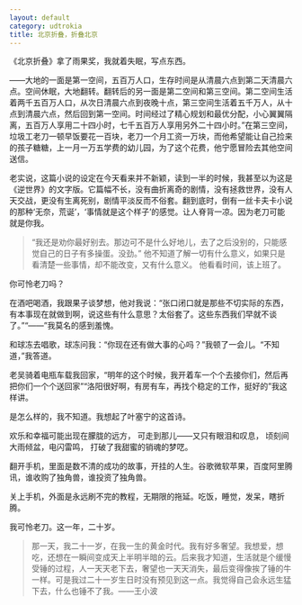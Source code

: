 ```yaml
---
layout: default
category: udtrokia
title: 北京折叠，折叠北京
---
```


《北京折叠》拿了雨果奖，我就着失眠，写点东西。

——大地的一面是第一空间，五百万人口，生存时间是从清晨六点到第二天清晨六点。空间休眠，大地翻转。翻转后的另一面是第二空间和第三空间。第二空间生活着两千五百万人口，从次日清晨六点到夜晚十点，第三空间生活着五千万人，从十点到清晨六点，然后回到第一空间。时间经过了精心规划和最优分配，小心翼翼隔离，五百万人享用二十四小时，七千五百万人享用另外二十四小时。”在第三空间，垃圾工老刀一顿早饭要花一百块，老刀一个月工资一万块，而他希望能让自己捡来的孩子糖糖，上一月一万五学费的幼儿园，为了这个花费，他宁愿冒险去其他空间送信。

老实说，这篇小说的设定在今天看来并不新颖，读到一半的时候，我甚至以为这是《逆世界》的文字版。它篇幅不长，没有曲折离奇的剧情，没有拯救世界，没有人天交战，更没有生离死别，剧情平淡反而不俗套。翻到底时，倒有一丝卡夫卡小说的那种‘无奈，荒诞’，‘事情就是这个样子’的感觉。让人脊背一凉。因为老刀可能就是你我。

> “我还是劝你最好别去。那边可不是什么好地儿，去了之后没别的，只能感觉自己的日子有多操蛋。没劲。”
> 他不知道了解一切有什么意义，如果只是看清楚一些事情，却不能改变，又有什么意义。
> 他看看时间，该上班了。

你可怜老刀吗？

在酒吧喝酒，我跟果子谈梦想，他对我说：“张口闭口就是那些不切实际的东西，有本事现在就做到啊，说这些有什么意思？太俗套了。这些东西我们早就不谈了。”“——”我莫名的感到羞愧。

和球冻去唱歌，球冻问我：“你现在还有做大事的心吗？”我顿了一会儿。“不知道，”我答道。

老吴骑着电瓶车载我回家，“明年的这个时候，我开着车一个个去接你们，然后再把你们一个个送回家”“洛阳很好啊，有房有车，再找个稳定的工作，挺好的”我这样讲。


是怎么样的，我不知道。我想起了叶塞宁的这首诗。

欢乐和幸福可能出现在朦胧的远方，
可走到那儿——又只有眼泪和叹息，
顷刻间大雨倾盆，电闪雷鸣，
打破了我甜蜜的销魂的梦呓。

翻开手机，里面是数不清的成功的故事，开挂的人生。谷歌微软苹果，百度阿里腾讯，谁收购了独角兽，谁投资了独角兽。

关上手机，外面是永远刷不完的教程，无期限的拖延。吃饭，睡觉，发呆，瞎折腾。

我可怜老刀。这一年，二十岁。

> 那一天，我二十一岁，在我一生的黄金时代。我有好多奢望。我想爱，想吃，还想在一瞬间变成天上半明半暗的云。后来我才知道，生活就是个缓慢受锤的过程，人一天天老下去，奢望也一天天消失，最后变得像挨了锤的牛一样。可是我过二十一岁生日时没有预见到这一点。我觉得自己会永远生猛下去，什么也锤不了我。——王小波
